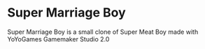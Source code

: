 # Super Marriage Boy

Super Marriage Boy is a small clone of Super Meat Boy made with YoYoGames Gamemaker Studio 2.0
